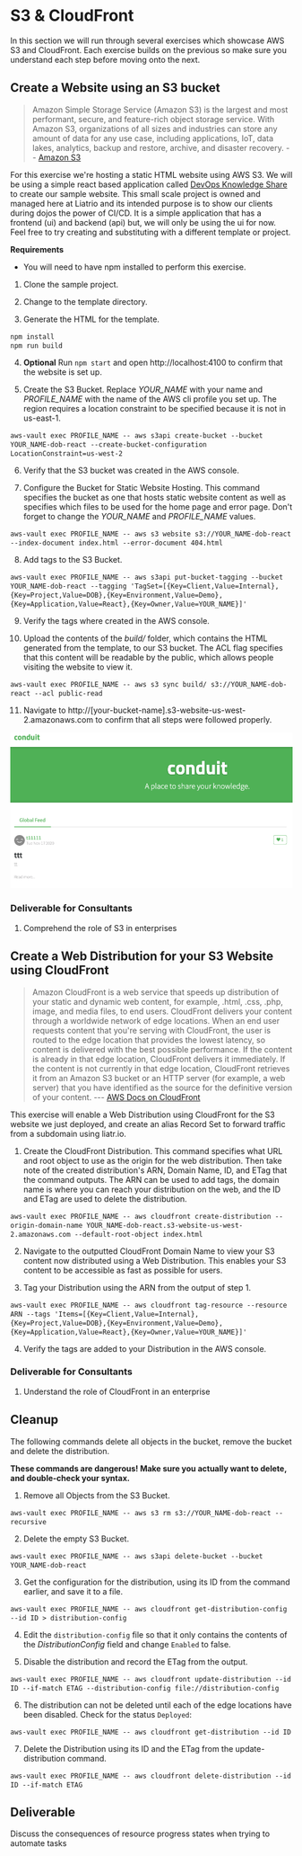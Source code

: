 # S3 & CloudFront

In this section we will run through several exercises which showcase AWS S3 and CloudFront. Each exercise builds on the previous so make sure you understand each step before moving onto the next.

## Create a Website using an S3 bucket

> Amazon Simple Storage Service (Amazon S3) is the largest and most performant, secure, and feature-rich object storage service. With Amazon S3, organizations of all sizes and industries can store any amount of data for any use case, including applications, IoT, data lakes, analytics, backup and restore, archive, and disaster recovery. -- [Amazon S3](https://aws.amazon.com/s3/)

For this exercise we're hosting a static HTML website using AWS S3. We will be using a simple react based application called [DevOps Knowledge Share](https://github.com/liatrio/devops-knowledge-share-dob-ui) to create our sample website. This small scale project is owned and managed here at Liatrio and its intended purpose is to show our clients during dojos the power of CI/CD. It is a simple application that has a frontend (ui) and backend (api) but, we will only be using the ui for now. Feel free to try creating and substituting with a different template or project.

**Requirements**
- You will need to have npm installed to perform this exercise.


1. Clone the sample project.

2. Change to the template directory.

3. Generate the HTML for the template.
```
npm install
npm run build
```

4. **Optional** Run `npm start` and open http://localhost:4100 to confirm that the website is set up.

5. Create the S3 Bucket. Replace *YOUR_NAME* with your name and *PROFILE_NAME* with the name of the AWS cli profile you set up. The region requires a location constraint to be specified because it is not in us-east-1.
```
aws-vault exec PROFILE_NAME -- aws s3api create-bucket --bucket YOUR_NAME-dob-react --create-bucket-configuration LocationConstraint=us-west-2
```

6. Verify that the S3 bucket was created in the AWS console.

7. Configure the Bucket for Static Website Hosting. This command specifies the bucket as one that hosts static website content as well as specifies which files to be used for the home page and error page. Don't forget to change the *YOUR_NAME* and *PROFILE_NAME* values.
```
aws-vault exec PROFILE_NAME -- aws s3 website s3://YOUR_NAME-dob-react --index-document index.html --error-document 404.html
```

8. Add tags to the S3 Bucket.
```
aws-vault exec PROFILE_NAME -- aws s3api put-bucket-tagging --bucket YOUR_NAME-dob-react --tagging 'TagSet=[{Key=Client,Value=Internal},{Key=Project,Value=DOB},{Key=Environment,Value=Demo},{Key=Application,Value=React},{Key=Owner,Value=YOUR_NAME}]'
```
9. Verify the tags where created in the AWS console.

10. Upload the contents of the *build/* folder, which contains the HTML generated from the template, to our S3 bucket. The ACL flag specifies that this content will be readable by the public, which allows people visiting the website to view it.
```
aws-vault exec PROFILE_NAME -- aws s3 sync build/ s3://YOUR_NAME-dob-react --acl public-read
```

11. Navigate to http://[your-bucket-name].s3-website-us-west-2.amazonaws.com to confirm that all steps were followed properly.

![](img3/front_page.webp ':class=img-shadow-center')

### Deliverable for Consultants

1. Comprehend the role of S3 in enterprises

## Create a Web Distribution for your S3 Website using CloudFront

> Amazon CloudFront is a web service that speeds up distribution of your static and dynamic web content, for example, .html, .css, .php, image, and media files, to end users. CloudFront delivers your content through a worldwide network of edge locations. When an end user requests content that you're serving with CloudFront, the user is routed to the edge location that provides the lowest latency, so content is delivered with the best possible performance. If the content is already in that edge location, CloudFront delivers it immediately. If the content is not currently in that edge location, CloudFront retrieves it from an Amazon S3 bucket or an HTTP server (for example, a web server) that you have identified as the source for the definitive version of your content.
 --- [AWS Docs on CloudFront](https://docs.aws.amazon.com/cloudfront/index.html#lang/en_us)

This exercise will enable a Web Distribution using CloudFront for the S3 website we just
 deployed, and create an alias Record Set to forward traffic from a subdomain using liatr.io.

1. Create the CloudFront Distribution. This command specifies what URL and root object to use as the origin for the web distribution. Then take note of the created distribution's ARN, Domain Name, ID, and ETag that the command outputs. The ARN can be used to add tags, the domain name is where you can reach your distribution on the web, and the ID and ETag are used to delete the distribution.
```
aws-vault exec PROFILE_NAME -- aws cloudfront create-distribution --origin-domain-name YOUR_NAME-dob-react.s3-website-us-west-2.amazonaws.com --default-root-object index.html
```

2. Navigate to the outputted CloudFront Domain Name to view your S3 content now distributed using a Web Distribution. This enables your S3 content to be accessible as fast as possible for users.

3. Tag your Distribution using the ARN from the output of step 1.
```
aws-vault exec PROFILE_NAME -- aws cloudfront tag-resource --resource ARN --tags 'Items=[{Key=Client,Value=Internal},{Key=Project,Value=DOB},{Key=Environment,Value=Demo},{Key=Application,Value=React},{Key=Owner,Value=YOUR_NAME}]'
```

4. Verify the tags are added to your Distribution in the AWS console.

### Deliverable for Consultants

1. Understand the role of CloudFront in an enterprise


## Cleanup

The following commands delete all objects in the bucket, remove the bucket and delete the distribution.

**These commands are dangerous! Make sure you actually want to delete, and double-check your syntax.**

1. Remove all Objects from the S3 Bucket.
```
aws-vault exec PROFILE_NAME -- aws s3 rm s3://YOUR_NAME-dob-react --recursive
```

2. Delete the empty S3 Bucket.
```
aws-vault exec PROFILE_NAME -- aws s3api delete-bucket --bucket YOUR_NAME-dob-react
```

3. Get the configuration for the distribution, using its ID from the command earlier, and save it to a file.
```
aws-vault exec PROFILE_NAME -- aws cloudfront get-distribution-config --id ID > distribution-config
```

4. Edit the `distribution-config` file so that it only contains the contents of the *DistributionConfig* field and change `Enabled` to false.

5. Disable the distribution and record the ETag from the output.
```
aws-vault exec PROFILE_NAME -- aws cloudfront update-distribution --id ID --if-match ETAG --distribution-config file://distribution-config
```

6. The distribution can not be deleted until each of the edge locations have been disabled. Check for the status `Deployed`:
```
aws-vault exec PROFILE_NAME -- aws cloudfront get-distribution --id ID
```

7. Delete the Distribution using its ID and the ETag from the update-distribution command.
```
aws-vault exec PROFILE_NAME -- aws cloudfront delete-distribution --id ID --if-match ETAG
```

## Deliverable

Discuss the consequences of resource progress states when trying to automate tasks

